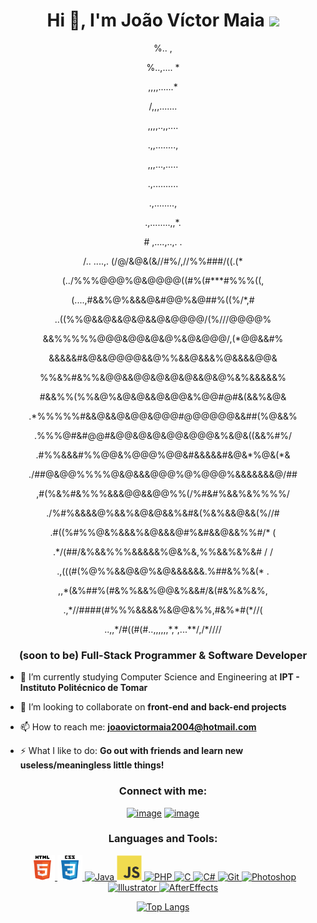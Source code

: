 <h1 align="center">Hi 👋, I'm João Víctor Maia <img height="40" src="https://64.media.tumblr.com/3848e5ce9550ab723c4c17ae5c2c830d/cbbf628e3f78039b-9c/s1280x1920/b184a988a5bd644f8a98544c2624d362aef3094c.gifv"></h1>

<p align="center">
%..  ,
</p>
<p align="center">
%..,....  *
</p>
<p align="center">
,,,,......*
</p>
<p align="center">
/,,,.......
</p>
<p align="center">
,,,,..,,....
</p>
<p align="center">
.,,........,
</p>
<p align="center">
,,,...,.....
</p>
<p align="center">
.,..........
</p>
<p align="center">
.,........,
</p>
<p align="center">
.,........,,*.
</p>
<p align="center">
# ,....,..,. .
</p>
<p align="center">
/.. ....,. (/@/&@&(&//#%/,//%%###/((.(*
</p>
<p align="center">
(../%%%@@@%@&@@@@((#%(#***#%%%((,
</p>
<p align="center">
(....,#&&%@%&&&@&#@@%&@##%((%/*,#
</p>
<p align="center">
..((%%@&&@&&@&@&&@&@@@@/(%///@@@@%
</p>
<p align="center">
&&%%%%%@@@&@@&@&@%&@&@@@/,(*@@&&#%
</p>
<p align="center">
&&&&&#&@&&@@@@&&@%%&&@&&&%@&&&&@@&
</p>
<p align="center">
%%&%#&%%&@@&&@@&@&@&@&&@&@%&%&&&&&%
</p>
<p align="center">
#&&%%(%%&@%&@&@&&@&@@&%@@#@#&(&&%&@&
</p>
<p align="center">
.*%%%%%#&&@&&@&@@&@@@#@@@@@@&&##(%@&&%
</p>
<p align="center">
.%%%@#&#@@#&@@&@&@&@@&@@@&%&@&((&&%#%/
</p>
<p align="center">
.#%%&&&#%%@@&%@@@%@@&#&&&&&#&@&*%@&(*&
</p>
<p align="center">
./##@&@@%%%%@&@&&&@@@%@%@@@%&&&&&&&@/##
</p>
<p align="center">
,#(%&%#&%%%&&&@@&&@@%%(/%#&#%&&%&%%%%/
</p>
<p align="center">
./%#%&&&&@%&&%&@&@&&%&#&(%&%&&@&&(%//#
</p>
<p align="center">
.#((%#%%@&%&&&%&@&&&@#%&#&&@&&%%#/* (
</p>
<p align="center">
.*/(##/&%&&%%%&&&&&%@&%&,%%&&%&%&# / /
</p>
<p align="center">
.,(((#(%@%%&&@&@%&@&&&&&&.%##&%%&(* .
</p>
<p align="center">
,,*(&%##%(#&%%&&%@@&%&&#/&(#&%&%&%,
</p>
<p align="center">
.,*//####(#%%%&&&&%&@@&%%,#&%*#(*//(
</p>
<p align="center">
..,,*/#((#(#..,,,,,,*,*,...**/,/*////
</p>

<h3 align="center">(soon to be) Full-Stack Programmer & Software Developer</h3>

- 🌱 I’m currently studying Computer Science and Engineering at **IPT - Instituto Politécnico de Tomar**

- 👯 I’m looking to collaborate on **front-end and back-end projects**

- 📫 How to reach me: **joaovictormaia2004@hotmail.com**

- ⚡ What I like to do: **Go out with friends and learn new useless/meaningless little things!**


<h3 align="center">Connect with me:</h3>
<div align="center">

[![image](https://img.shields.io/badge/LinkedIn-0077B5?style=for-the-badge&logo=linkedin&logoColor=white)](https://www.linkedin.com/in/jo%C3%A3o-v%C3%ADctor-maia-3726b0281/)
[![image](https://img.shields.io/badge/Instagram-E4405F?style=for-the-badge&logo=instagram&logoColor=white)](https://www.instagram.com/sirvictahh/)

</div>

<h3 align="center">Languages and Tools:</h3>

<p align="center">
  <a href="https://www.w3.org/html/" target="_blank">
    <img src="https://raw.githubusercontent.com/devicons/devicon/master/icons/html5/html5-original-wordmark.svg" alt="html5" width="40" height="40"/>
  </a>
  <a href="https://www.w3schools.com/css/" target="_blank">
    <img src="https://raw.githubusercontent.com/devicons/devicon/master/icons/css3/css3-original-wordmark.svg" alt="css3" width="40" height="40"/>
  </a>
  <a href="https://www.java.com/pt-BR/" target="_blank">
    <img src="https://cdn.jsdelivr.net/gh/devicons/devicon/icons/java/java-original.svg" alt="Java" width="40" height="40"/>
  </a>  
  
  <a href="https://developer.mozilla.org/en-US/docs/Web/JavaScript" target="_blank">
    <img src="https://raw.githubusercontent.com/devicons/devicon/master/icons/javascript/javascript-original.svg" alt="javascript" width="40" height="40"/>
  </a>
  <a href="https://www.php.net/" target="_blank">
    <img src="https://cdn.jsdelivr.net/gh/devicons/devicon/icons/php/php-plain.svg" alt="PHP" width="40" height="40"/>
  </a>
  <a href="https://pt.wikipedia.org/wiki/C_(linguagem_de_programa%C3%A7%C3%A3o)" target="_blank">
    <img src="https://cdn.jsdelivr.net/gh/devicons/devicon/icons/c/c-line.svg" alt="C" width="40" height="40"/>
  </a>
  <a href="https://learn.microsoft.com/en-us/dotnet/csharp/" target="_blank">
    <img src="https://cdn.jsdelivr.net/gh/devicons/devicon/icons/csharp/csharp-line.svg" alt="C#" width="40" height="40"/>
  </a>
  <a href="https://git-scm.com/" target="_blank">
    <img src="https://cdn.jsdelivr.net/gh/devicons/devicon/icons/github/github-original.svg" alt="Git" width="40" height="40"/>
  </a>
   <a href="https://www.adobe.com/?mv=affiliate&mv2=red" target="_blank">
    <img src="https://cdn.jsdelivr.net/gh/devicons/devicon/icons/photoshop/photoshop-line.svg" alt="Photoshop" width="40" height="40"/>
  </a>
   <a href="https://www.adobe.com/?mv=affiliate&mv2=red" target="_blank">
    <img src="https://cdn.jsdelivr.net/gh/devicons/devicon/icons/illustrator/illustrator-line.svg" alt="Illustrator" width="40" height="40"/>
  </a>
  <a href="https://www.adobe.com/?mv=affiliate&mv2=red" target="_blank">
    <img src="https://cdn.jsdelivr.net/gh/devicons/devicon/icons/aftereffects/aftereffects-plain.svg" alt="AfterEffects" width="40" height="40"/>
  </a>
</p>

<div align="center">
  
[![Top Langs](https://github-readme-stats-git-masterrstaa-rickstaa.vercel.app/api/top-langs/?username=sirvictahh&theme=dracula)](https://github.com/anuraghazra/github-readme-stats)
  
</div>
